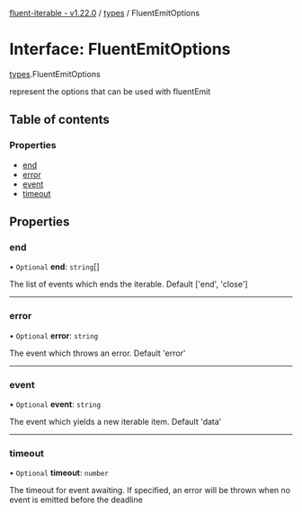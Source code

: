 [fluent-iterable - v1.22.0](../README.md) / [types](../modules/types.md) / FluentEmitOptions

# Interface: FluentEmitOptions

[types](../modules/types.md).FluentEmitOptions

represent the options that can be used with fluentEmit

## Table of contents

### Properties

- [end](types.FluentEmitOptions.md#end)
- [error](types.FluentEmitOptions.md#error)
- [event](types.FluentEmitOptions.md#event)
- [timeout](types.FluentEmitOptions.md#timeout)

## Properties

### end

• `Optional` **end**: `string`[]

The list of events which ends the iterable. Default ['end', 'close']

___

### error

• `Optional` **error**: `string`

The event which throws an error. Default 'error'

___

### event

• `Optional` **event**: `string`

The event which yields a new iterable item. Default 'data'

___

### timeout

• `Optional` **timeout**: `number`

The timeout for event awaiting. If specified, an error will be thrown when no event is emitted
before the deadline
